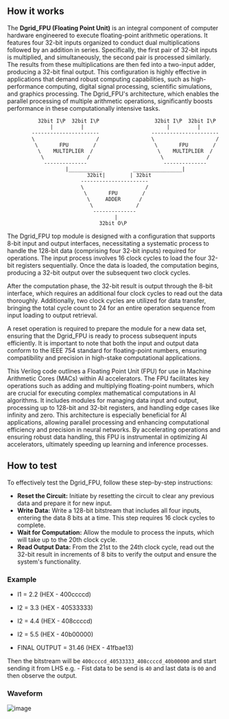 <!---

This file is used to generate your project datasheet. Please fill in the information below and delete any unused
sections.

You can also include images in this folder and reference them in the markdown. Each image must be less than
512 kb in size, and the combined size of all images must be less than 1 MB.
-->


## How it works

The **Dgrid_FPU (Floating Point Unit)** is an integral component of computer hardware engineered to execute floating-point arithmetic operations. It features four 32-bit inputs organized to conduct dual multiplications followed by an addition in series. Specifically, the first pair of 32-bit inputs is multiplied, and simultaneously, the second pair is processed similarly. The results from these multiplications are then fed into a two-input adder, producing a 32-bit final output. This configuration is highly effective in applications that demand robust computing capabilities, such as high-performance computing, digital signal processing, scientific simulations, and graphics processing. The Dgrid_FPU's architecture, which enables the parallel processing of multiple arithmetic operations, significantly boosts performance in these computationally intensive tasks.

              32bit I\P  32bit I\P                  32bit I\P  32bit I\P
                  |         |                           |         |
            ----------------------                 ---------------------- 
            \                    /                 \                    /
             \       FPU        /                   \       FPU        / 
              \    MULTIPLIER  /                     \    MULTIPLIER  / 
               \              /                       \              /
                --------------                         --------------
                       |___________          ________________|
                              32bit|        | 32bit
                            ----------------------   
                            \                    /    
                             \       FPU        / 
                              \     ADDER      /   
                               \              /  
                                -------------- 
                                       |
                                  32bit O\P

The Dgrid_FPU top module is designed with a configuration that supports 8-bit input and output interfaces, necessitating a systematic process to handle the 128-bit data (comprising four 32-bit inputs) required for operations. The input process involves 16 clock cycles to load the four 32-bit registers sequentially. Once the data is loaded, the computation begins, producing a 32-bit output over the subsequent two clock cycles.

After the computation phase, the 32-bit result is output through the 8-bit interface, which requires an additional four clock cycles to read out the data thoroughly. Additionally, two clock cycles are utilized for data transfer, bringing the total cycle count to 24 for an entire operation sequence from input loading to output retrieval.

A reset operation is required to prepare the module for a new data set, ensuring that the Dgrid_FPU is ready to process subsequent inputs efficiently. It is important to note that both the input and output data conform to the IEEE 754 standard for floating-point numbers, ensuring compatibility and precision in high-stake computational applications.

This Verilog code outlines a Floating Point Unit (FPU) for use in Machine Arithmetic Cores (MACs) within AI accelerators. The FPU facilitates key operations such as adding and multiplying floating-point numbers, which are crucial for executing complex mathematical computations in AI algorithms. It includes modules for managing data input and output, processing up to 128-bit and 32-bit registers, and handling edge cases like infinity and zero. This architecture is especially beneficial for AI applications, allowing parallel processing and enhancing computational efficiency and precision in neural networks. By accelerating operations and ensuring robust data handling, this FPU is instrumental in optimizing AI accelerators, ultimately speeding up learning and inference processes.

## How to test

To effectively test the Dgrid_FPU, follow these step-by-step instructions:

- **Reset the Circuit:** Initiate by resetting the circuit to clear any previous data and prepare it for new input.
- **Write Data:** Write a 128-bit bitstream that includes all four inputs, entering the data 8 bits at a time. This step requires 16 clock cycles to complete.
- **Wait for Computation:** Allow the module to process the inputs, which will take up to the 20th clock cycle.
- **Read Output Data:** From the 21st to the 24th clock cycle, read out the 32-bit result in increments of 8 bits to verify the output and ensure the system's functionality.
 ### Example 
 - I1 = 2.2 (HEX - 400ccccd)
 - I2 = 3.3 (HEX - 40533333)
 - I2 = 4.4 (HEX - 408ccccd)
 - I2 = 5.5 (HEX - 40b00000)

 - FINAL OUTPUT = 31.46 (HEX - 41fbae13)

Then the bitstream will be `400ccccd_40533333_408ccccd_40b00000` and start sending it from LHS e.g. - Fist data to be send is `40`  and last data is `00` and then observe the output.
    
### Waveform

![image](https://github.com/fabricchip/tt06_um_fpu/assets/162960669/86110db4-93b8-4a0a-8ff0-38d540448350)

